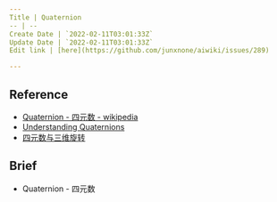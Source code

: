 ```yaml
---
Title | Quaternion
-- | --
Create Date | `2022-02-11T03:01:33Z`
Update Date | `2022-02-11T03:01:33Z`
Edit link | [here](https://github.com/junxnone/aiwiki/issues/289)

---
```

## Reference
- [Quaternion - 四元数 - wikipedia](https://en.wikipedia.org/wiki/Quaternion)
- [Understanding Quaternions](https://www.3dgep.com/understanding-quaternions/)
- [四元数与三维旋转](https://krasjet.github.io/quaternion/quaternion.pdf)


## Brief
- Quaternion - 四元数

